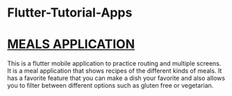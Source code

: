 # Flutter-Tutorial-Apps

# [MEALS APPLICATION](https://github.com/buketkarakas/Flutter-Tutorial-Apps/MealsApp)

This is a flutter mobile application to practice routing and multiple screens. It is a meal application that shows recipes of the different kinds of meals. It has a favorite feature that you can make a dish your favorite and also allows you to filter between different options such as gluten free or vegetarian.
